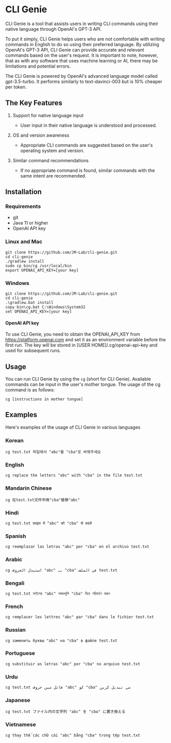 # CLI Genie
CLI Genie is a tool that assists users in writing CLI commands using their native language through OpenAI's GPT-3 API.

To put it simply, CLI Genie helps users who are not comfortable with writing commands in English to do so using their preferred language. By utilizing OpenAI's GPT-3 API, CLI Genie can provide accurate and relevant commands based on the user's request. It is important to note, however, that as with any software that uses machine learning or AI, there may be limitations and potential errors.

The CLI Genie is powered by OpenAI's advanced language model called gpt-3.5-turbo. It performs similarly to text-davinci-003 but is 10% cheaper per token.

## The Key Features
1. Support for native language input
   * User input in their native language is understood and processed.

2. OS and version awareness
   * Appropriate CLI commands are suggested based on the user's operating system and version.
   
3. Similar command recommendations
   * If no appropriate command is found, similar commands with the same intent are recommended.

## Installation

### Requirements
- git
- Java 11 or higher
- OpenAI API key

### Linux and Mac
```
git clone https://github.com/JM-Lab/cli-genie.git
cd cli-genie
./gradlew install
sudo cp bin/cg /usr/local/bin
export OPENAI_API_KEY=[your key]
```
### Windows
```
git clone https://github.com/JM-Lab/cli-genie.git
cd cli-genie
.\gradlew.bat install
copy bin\cg.bat C:\Windows\System32
set OPENAI_API_KEY=[your key]
```
#### OpenAI API key
To use CLI Genie, you need to obtain the OPENAI_API_KEY from https://platform.openai.com and set it as an environment variable before the first run. The key will be stored in [USER HOME]/.cg/openai-api-key and used for subsequent runs.

## Usage
You can run CLI Genie by using the `cg` (short for CLI Genie). Available commands can be input in the user's mother 
tongue. 
The usage of the cg command is as follows:
```
cg [instructions in mother tongue]
```
## Examples
Here's examples of the usage of CLI Genie in various languages

### Korean
```
cg test.txt 파일에서 "abc"를 "cba"로 바꿔주세요
```

### English
```
cg replace the letters "abc" with "cba" in the file test.txt
```

### Mandarin Chinese
```
cg 在test.txt文件中用"cba"替换"abc"
```

### Hindi
```
cg test.txt फ़ाइल में "abc" को "cba" से बदलें
```

### Spanish
```
cg reemplazar las letras "abc" por "cba" en el archivo test.txt
```

### Arabic
```
cg استبدل الحروف "abc" بـ "cba" في الملف test.txt
```

### Bengali
```
cg test.txt ফাইলের "abc" অক্ষরগুলি "cba" দিয়ে পরিবর্তন করুন
```

### French
```
cg remplacer les lettres "abc" par "cba" dans le fichier test.txt
```

### Russian
```
cg заменить буквы "abc" на "cba" в файле test.txt
```

### Portuguese
```
cg substituir as letras "abc" por "cba" no arquivo test.txt
```

### Urdu
```
cg test.txt فائل میں حروف "abc" کو "cba" سے تبدیل کریں
```

### Japanese
```
cg test.txt ファイル内の文字列 "abc" を "cba" に置き換える
```

### Vietnamese
```
cg thay thế các chữ cái "abc" bằng "cba" trong tệp test.txt
```
